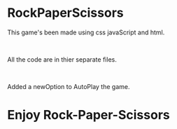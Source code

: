 # RockPaperScissors

This game's been made using css javaScript and html.

<br>

All the code are in thier separate files.

<br>

Added a newOption to AutoPlay the game.

# Enjoy Rock-Paper-Scissors
